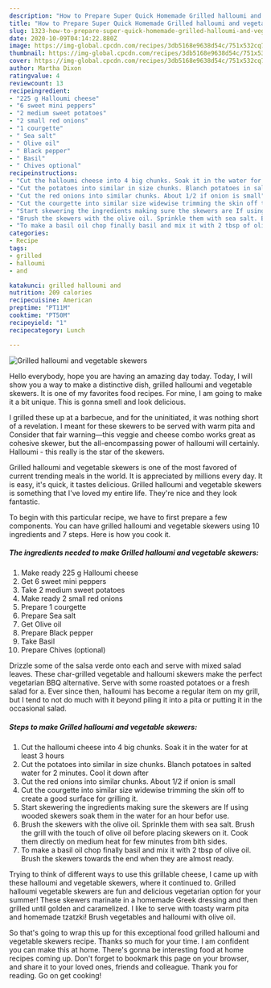 ```yaml
---
description: "How to Prepare Super Quick Homemade Grilled halloumi and vegetable skewers"
title: "How to Prepare Super Quick Homemade Grilled halloumi and vegetable skewers"
slug: 1323-how-to-prepare-super-quick-homemade-grilled-halloumi-and-vegetable-skewers
date: 2020-10-09T04:14:22.880Z
image: https://img-global.cpcdn.com/recipes/3db5168e9638d54c/751x532cq70/grilled-halloumi-and-vegetable-skewers-recipe-main-photo.jpg
thumbnail: https://img-global.cpcdn.com/recipes/3db5168e9638d54c/751x532cq70/grilled-halloumi-and-vegetable-skewers-recipe-main-photo.jpg
cover: https://img-global.cpcdn.com/recipes/3db5168e9638d54c/751x532cq70/grilled-halloumi-and-vegetable-skewers-recipe-main-photo.jpg
author: Martha Dixon
ratingvalue: 4
reviewcount: 13
recipeingredient:
- "225 g Halloumi cheese"
- "6 sweet mini peppers"
- "2 medium sweet potatoes"
- "2 small red onions"
- "1 courgette"
- " Sea salt"
- " Olive oil"
- " Black pepper"
- " Basil"
- " Chives optional"
recipeinstructions:
- "Cut the halloumi cheese into 4 big chunks. Soak it in the water for at least 3 hours"
- "Cut the potatoes into similar in size chunks. Blanch potatoes in salted water for 2 minutes. Cool it down after"
- "Cut the red onions into similar chunks. About 1/2 if onion is small"
- "Cut the courgette into similar size widewise trimming the skin off to create a good surface for grilling it."
- "Start skewering the ingredients making sure the skewers are If using wooded skewers soak them in the water for an hour befor use."
- "Brush the skewers with the olive oil. Sprinkle them with sea salt. Brush the grill with the touch of olive oil before placing skewers on it. Cook them directly on medium heat for few minutes from bith sides."
- "To make a basil oil chop finally basil and mix it with 2 tbsp of olive oil. Brush the skewers towards the end when they are almost ready."
categories:
- Recipe
tags:
- grilled
- halloumi
- and

katakunci: grilled halloumi and 
nutrition: 209 calories
recipecuisine: American
preptime: "PT11M"
cooktime: "PT50M"
recipeyield: "1"
recipecategory: Lunch

---
```



![Grilled halloumi and vegetable skewers](https://img-global.cpcdn.com/recipes/3db5168e9638d54c/751x532cq70/grilled-halloumi-and-vegetable-skewers-recipe-main-photo.jpg)

Hello everybody, hope you are having an amazing day today. Today, I will show you a way to make a distinctive dish, grilled halloumi and vegetable skewers. It is one of my favorites food recipes. For mine, I am going to make it a bit unique. This is gonna smell and look delicious.

I grilled these up at a barbecue, and for the uninitiated, it was nothing short of a revelation. I meant for these skewers to be served with warm pita and Consider that fair warning—this veggie and cheese combo works great as cohesive skewer, but the all-encompassing power of halloumi will certainly. Halloumi - this really is the star of the skewers.

Grilled halloumi and vegetable skewers is one of the most favored of current trending meals in the world. It is appreciated by millions every day. It is easy, it's quick, it tastes delicious. Grilled halloumi and vegetable skewers is something that I've loved my entire life. They're nice and they look fantastic.


To begin with this particular recipe, we have to first prepare a few components. You can have grilled halloumi and vegetable skewers using 10 ingredients and 7 steps. Here is how you cook it.

<!--inarticleads1-->

##### The ingredients needed to make Grilled halloumi and vegetable skewers:

1. Make ready 225 g Halloumi cheese
1. Get 6 sweet mini peppers
1. Take 2 medium sweet potatoes
1. Make ready 2 small red onions
1. Prepare 1 courgette
1. Prepare  Sea salt
1. Get  Olive oil
1. Prepare  Black pepper
1. Take  Basil
1. Prepare  Chives (optional)


Drizzle some of the salsa verde onto each and serve with mixed salad leaves. These char-grilled vegetable and halloumi skewers make the perfect vegetarian BBQ alternative. Serve with some roasted potatoes or a fresh salad for a. Ever since then, halloumi has become a regular item on my grill, but I tend to not do much with it beyond piling it into a pita or putting it in the occasional salad. 

<!--inarticleads2-->

##### Steps to make Grilled halloumi and vegetable skewers:

1. Cut the halloumi cheese into 4 big chunks. Soak it in the water for at least 3 hours
1. Cut the potatoes into similar in size chunks. Blanch potatoes in salted water for 2 minutes. Cool it down after
1. Cut the red onions into similar chunks. About 1/2 if onion is small
1. Cut the courgette into similar size widewise trimming the skin off to create a good surface for grilling it.
1. Start skewering the ingredients making sure the skewers are If using wooded skewers soak them in the water for an hour befor use.
1. Brush the skewers with the olive oil. Sprinkle them with sea salt. Brush the grill with the touch of olive oil before placing skewers on it. Cook them directly on medium heat for few minutes from bith sides.
1. To make a basil oil chop finally basil and mix it with 2 tbsp of olive oil. Brush the skewers towards the end when they are almost ready.


Trying to think of different ways to use this grillable cheese, I came up with these halloumi and vegetable skewers, where it continued to. Grilled halloumi vegetable skewers are fun and delicious vegetarian option for your summer! These skewers marinate in a homemade Greek dressing and then grilled until golden and caramelized. I like to serve with toasty warm pita and homemade tzatzki! Brush vegetables and halloumi with olive oil. 

So that's going to wrap this up for this exceptional food grilled halloumi and vegetable skewers recipe. Thanks so much for your time. I am confident you can make this at home. There's gonna be interesting food at home recipes coming up. Don't forget to bookmark this page on your browser, and share it to your loved ones, friends and colleague. Thank you for reading. Go on get cooking!

